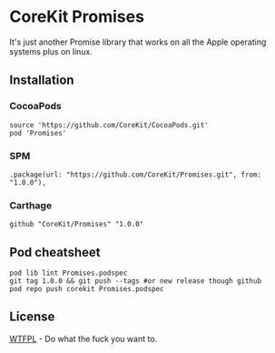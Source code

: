 # CoreKit Promises

It's just another Promise library that works on all the Apple operating systems plus on linux.

## Installation

### CocoaPods

```
source 'https://github.com/CoreKit/CocoaPods.git'
pod 'Promises'
```

### SPM
```
.package(url: "https://github.com/CoreKit/Promises.git", from: "1.0.0"),
```

### Carthage
```
github "CoreKit/Promises" "1.0.0"
```

## Pod cheatsheet

```
pod lib lint Promises.podspec
git tag 1.0.0 && git push --tags #or new release though github
pod repo push corekit Promises.podspec
```

## License

[WTFPL](LICENSE) - Do what the fuck you want to.
